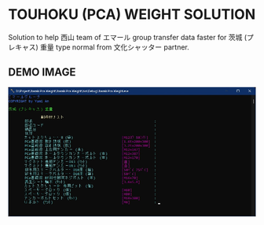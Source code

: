 # TOUHOKU (PCA) WEIGHT SOLUTION
Solution to help 西山 team of エマール group transfer data faster for 茨城 (プレキャス) 重量 type normal from 文化シャッター partner.

## DEMO IMAGE
<p align="center">
<img src="https://raw.githubusercontent.com/Tynab/Ibaraki-Pca-Weight/main/pic/0.jpg"></img>
</p>